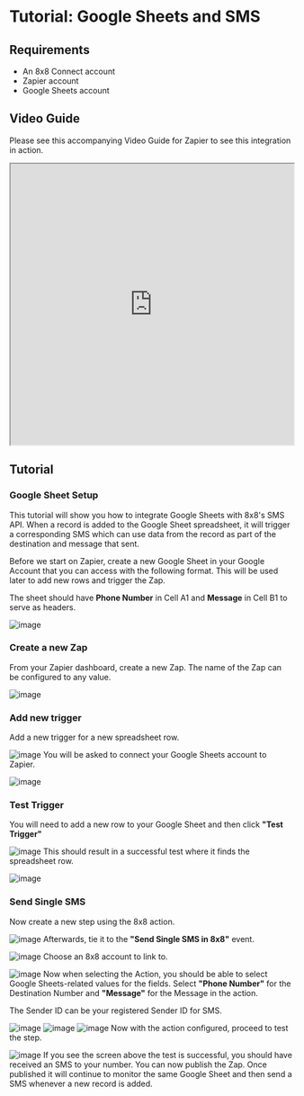 # Tutorial: Google Sheets and SMS

## Requirements

* An 8x8 Connect account
* Zapier account
* Google Sheets account

## Video Guide

Please see this accompanying Video Guide for Zapier to see this integration in action.

<iframe
  src="https://www.youtube.com/embed/PURTm8coTKU?si=HNCJLA5Kl-mnDiHO"
  height="500px"
  width="100%"
  allow="picture-in-picture; web-share"
  allowFullScreen>
</iframe>
  
## Tutorial

### Google Sheet Setup

This tutorial will show you how to integrate Google Sheets with 8x8's SMS API. When a record is added to the Google Sheet spreadsheet, it will trigger a corresponding SMS which can use data from the record as part of the destination and message that sent.

Before we start on Zapier, create a new Google Sheet in your Google Account that you can access with the following format. This will be used later to add new rows and trigger the Zap.

The sheet should have **Phone Number** in Cell A1 and **Message** in Cell B1 to serve as headers.

![image](../images/691cca3-image.png)

### Create a new Zap

From your Zapier dashboard, create a new Zap. The name of the Zap can be configured to any value.

![image](../images/c125dd7-image.png)

### Add new trigger

Add a new trigger for a new spreadsheet row.

![image](../images/9ff28f0-image.png)
You will be asked to connect your Google Sheets account to Zapier.

![image](../images/d990a83-image.png)

### Test Trigger

You will need to add a new row to your Google Sheet and then click **"Test Trigger"**

![image](../images/a800d50-image.png)
This should result in a successful test where it finds the spreadsheet row.

![image](../images/ba647c3-image.png)

### Send Single SMS

Now create a new step using the 8x8 action.

![image](../images/0f14e84-image.png)
Afterwards, tie it to the **"Send Single SMS in 8x8"** event.

![image](../images/3b10dcf-image.png)
Choose an 8x8 account to link to.

![image](../images/2074c4a-image.png)
Now when selecting the Action, you should be able to select Google Sheets-related values for the fields. Select **"Phone Number"** for the Destination Number and **"Message"** for the Message in the action.

The Sender ID can be your registered Sender ID for SMS.

![image](../images/80bea65-image.png)
![image](../images/105ff93-image.png)
![image](../images/ab7f153-image.png)
Now with the action configured, proceed to test the step.

![image](../images/3a0cac3-image.png)
If you see the screen above the test is successful, you should have received an SMS to your number. You can now publish the Zap. Once published it will continue to monitor the same Google Sheet and then send a SMS whenever a new record is added.
